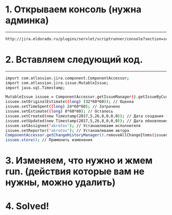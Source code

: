 # 1. Открываем консоль (нужна админка)
--------------------------------------
```sh
http://jira.eldorado.ru/plugins/servlet/scriptrunner/console?section=script_console
```

# 2. Вставляем следующий код.
---------------------------
```sh
import com.atlassian.jira.component.ComponentAccessor;
import com.atlassian.jira.issue.MutableIssue;
import java.sql.Timestamp;

MutableIssue issuee = ComponentAccessor.getIssueManager().getIssueByCurrentKey("Test-111"); // Номер задачи
issuee.setOriginalEstimate((long) (32*60*60)); // Оценка
issuee.setTimeSpent((long) 24*60*60); // Затрачено
issuee.setEstimate((long) 8*60*60); // Осталось
issuee.setCreated(new Timestamp(2017,5,26,8,0,0,0)); // Дата создания (год/месяц/день/часы/минуты/секунды/наносекунды)
issuee.setUpdated(new Timestamp(2017,5,26,8,0,0,0)); // Дата обновления (год/месяц/день/часы/минуты/секунды/наносекунды)
issuee.setAssignee("akrotov"); // Устанавливаем исполнителя
issuee.setReporter("akrotov"); // Устанавливаем автора
ComponentAccessor.getChangeHistoryManager().removeAllChangeItems(issuee); // Удалить историю
issuee.store(); // Применить изменения
```

# 3. Изменяем, что нужно и жмем run. (действия которые вам не нужны, можно удалить)
# 4. Solved!
